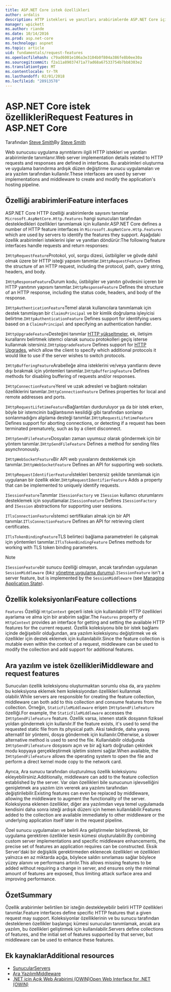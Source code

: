 ```yaml
---
title: ASP.NET Core istek özellikleri
author: ardalis
description: HTTP istekleri ve yanıtları arabirimlerde ASP.NET Core için tanımlanan ilgili web sunucusu uygulama ayrıntıları hakkında bilgi edinin.
manager: wpickett
ms.author: riande
ms.date: 10/14/2016
ms.prod: asp.net-core
ms.technology: aspnet
ms.topic: article
uid: fundamentals/request-features
ms.openlocfilehash: c79ad6001e106a3e3104b0f804a386fe8b0ee30a
ms.sourcegitcommit: f2a11a89037471a77ad68a67533754b7bb8303e2
ms.translationtype: MT
ms.contentlocale: tr-TR
ms.lasthandoff: 02/01/2018
ms.locfileid: "28913578"
---
```

# <a name="request-features-in-aspnet-core"></a><span data-ttu-id="44d2b-103">ASP.NET Core istek özellikleri</span><span class="sxs-lookup"><span data-stu-id="44d2b-103">Request Features in ASP.NET Core</span></span>

<span data-ttu-id="44d2b-104">Tarafından [Steve Smith](https://ardalis.com/)</span><span class="sxs-lookup"><span data-stu-id="44d2b-104">By [Steve Smith](https://ardalis.com/)</span></span>

<span data-ttu-id="44d2b-105">Web sunucusu uygulama ayrıntılarını ilgili HTTP istekleri ve yanıtları arabirimlerde tanımlanır.</span><span class="sxs-lookup"><span data-stu-id="44d2b-105">Web server implementation details related to HTTP requests and responses are defined in interfaces.</span></span> <span data-ttu-id="44d2b-106">Bu arabirimleri oluşturma ve uygulama barındırma ardışık düzen değiştirme sunucu uygulamaları ve ara yazılım tarafından kullanılır.</span><span class="sxs-lookup"><span data-stu-id="44d2b-106">These interfaces are used by server implementations and middleware to create and modify the application's hosting pipeline.</span></span>

## <a name="feature-interfaces"></a><span data-ttu-id="44d2b-107">Özelliği arabirimleri</span><span class="sxs-lookup"><span data-stu-id="44d2b-107">Feature interfaces</span></span>

<span data-ttu-id="44d2b-108">ASP.NET Core HTTP özelliği arabirimlerde sayısını tanımlar `Microsoft.AspNetCore.Http.Features` hangi sunucuları tarafından destekledikleri özellikleri tanımlamak için kullanılır.</span><span class="sxs-lookup"><span data-stu-id="44d2b-108">ASP.NET Core defines a number of HTTP feature interfaces in `Microsoft.AspNetCore.Http.Features` which are used by servers to identify the features they support.</span></span> <span data-ttu-id="44d2b-109">Aşağıdaki özellik arabirimleri isteklerini işler ve yanıtları döndürür:</span><span class="sxs-lookup"><span data-stu-id="44d2b-109">The following feature interfaces handle requests and return responses:</span></span>

<span data-ttu-id="44d2b-110">`IHttpRequestFeature`Protokol, yol, sorgu dizesi, üstbilgiler ve gövde dahil olmak üzere bir HTTP isteği yapısını tanımlar.</span><span class="sxs-lookup"><span data-stu-id="44d2b-110">`IHttpRequestFeature` Defines the structure of an HTTP request, including the protocol, path, query string, headers, and body.</span></span>

<span data-ttu-id="44d2b-111">`IHttpResponseFeature`Durum kodu, üstbilgiler ve yanıtın gövdesini içeren bir HTTP yanıtının yapısını tanımlar.</span><span class="sxs-lookup"><span data-stu-id="44d2b-111">`IHttpResponseFeature` Defines the structure of an HTTP response, including the status code, headers, and body of the response.</span></span>

<span data-ttu-id="44d2b-112">`IHttpAuthenticationFeature`Temel alarak kullanıcılara tanımlamak için destek tanımlayan bir `ClaimsPrincipal` ve bir kimlik doğrulama işleyicisi belirtme.</span><span class="sxs-lookup"><span data-stu-id="44d2b-112">`IHttpAuthenticationFeature` Defines support for identifying users based on a `ClaimsPrincipal` and specifying an authentication handler.</span></span>

<span data-ttu-id="44d2b-113">`IHttpUpgradeFeature`Desteğini tanımlar [HTTP yükseltmeler](https://tools.ietf.org/html/rfc2616.html#section-14.42), ek, iletişim kurallarını belirtmek istemci olanak sunucu protokolleri geçiş isterse kullanmak istersiniz.</span><span class="sxs-lookup"><span data-stu-id="44d2b-113">`IHttpUpgradeFeature` Defines support for [HTTP Upgrades](https://tools.ietf.org/html/rfc2616.html#section-14.42), which allow the client to specify which additional protocols it would like to use if the server wishes to switch protocols.</span></span>

<span data-ttu-id="44d2b-114">`IHttpBufferingFeature`Arabelleğe alma isteklerini ve/veya yanıtlarını devre dışı bırakmak için yöntemleri tanımlar.</span><span class="sxs-lookup"><span data-stu-id="44d2b-114">`IHttpBufferingFeature` Defines methods for disabling buffering of requests and/or responses.</span></span>

<span data-ttu-id="44d2b-115">`IHttpConnectionFeature`Yerel ve uzak adresleri ve bağlantı noktaları özelliklerini tanımlar.</span><span class="sxs-lookup"><span data-stu-id="44d2b-115">`IHttpConnectionFeature` Defines properties for local and remote addresses and ports.</span></span>

<span data-ttu-id="44d2b-116">`IHttpRequestLifetimeFeature`Bağlantıları durduruluyor ya da bir istek erken, böyle bir istemcinin bağlantısının kesildiği gibi tarafından sonlanıp sonlanmadığını algılama desteği tanımlar.</span><span class="sxs-lookup"><span data-stu-id="44d2b-116">`IHttpRequestLifetimeFeature` Defines support for aborting connections, or detecting if a request has been terminated prematurely, such as by a client disconnect.</span></span>

<span data-ttu-id="44d2b-117">`IHttpSendFileFeature`Dosyaları zaman uyumsuz olarak göndermek için bir yöntem tanımlar.</span><span class="sxs-lookup"><span data-stu-id="44d2b-117">`IHttpSendFileFeature` Defines a method for sending files asynchronously.</span></span>

<span data-ttu-id="44d2b-118">`IHttpWebSocketFeature`Bir API web yuvalarını desteklemek için tanımlar.</span><span class="sxs-lookup"><span data-stu-id="44d2b-118">`IHttpWebSocketFeature` Defines an API for supporting web sockets.</span></span>

<span data-ttu-id="44d2b-119">`IHttpRequestIdentifierFeature`İstekleri benzersiz şekilde tanımlamak için uygulanan bir özellik ekler.</span><span class="sxs-lookup"><span data-stu-id="44d2b-119">`IHttpRequestIdentifierFeature` Adds a property that can be implemented to uniquely identify requests.</span></span>

<span data-ttu-id="44d2b-120">`ISessionFeature`Tanımlar `ISessionFactory` ve `ISession` kullanıcı oturumlarını desteklemek için soyutlamalar.</span><span class="sxs-lookup"><span data-stu-id="44d2b-120">`ISessionFeature` Defines `ISessionFactory` and `ISession` abstractions for supporting user sessions.</span></span>

<span data-ttu-id="44d2b-121">`ITlsConnectionFeature`İstemci sertifikaları almak için bir API tanımlar.</span><span class="sxs-lookup"><span data-stu-id="44d2b-121">`ITlsConnectionFeature` Defines an API for retrieving client certificates.</span></span>

<span data-ttu-id="44d2b-122">`ITlsTokenBindingFeature`TLS belirteci bağlama parametreleri ile çalışmak için yöntemleri tanımlar.</span><span class="sxs-lookup"><span data-stu-id="44d2b-122">`ITlsTokenBindingFeature` Defines methods for working with TLS token binding parameters.</span></span>

> [!NOTE]
> <span data-ttu-id="44d2b-123">`ISessionFeature`bir sunucu özelliği olmayan, ancak tarafından uygulanan `SessionMiddleware` (bkz [yönetme uygulama durumu](app-state.md)).</span><span class="sxs-lookup"><span data-stu-id="44d2b-123">`ISessionFeature` isn't a server feature, but is implemented by the `SessionMiddleware` (see [Managing Application State](app-state.md)).</span></span>

## <a name="feature-collections"></a><span data-ttu-id="44d2b-124">Özellik koleksiyonları</span><span class="sxs-lookup"><span data-stu-id="44d2b-124">Feature collections</span></span>

<span data-ttu-id="44d2b-125">`Features` Özelliği `HttpContext` geçerli istek için kullanılabilir HTTP özellikleri ayarlama ve alma için bir arabirim sağlar.</span><span class="sxs-lookup"><span data-stu-id="44d2b-125">The `Features` property of `HttpContext` provides an interface for getting and setting the available HTTP features for the current request.</span></span> <span data-ttu-id="44d2b-126">Özellik koleksiyonu bile bir istek bağlamı içinde değişebilir olduğundan, ara yazılım koleksiyonu değiştirmek ve ek özellikler için destek eklemek için kullanılabilir.</span><span class="sxs-lookup"><span data-stu-id="44d2b-126">Since the feature collection is mutable even within the context of a request, middleware can be used to modify the collection and add support for additional features.</span></span>

## <a name="middleware-and-request-features"></a><span data-ttu-id="44d2b-127">Ara yazılım ve istek özellikleri</span><span class="sxs-lookup"><span data-stu-id="44d2b-127">Middleware and request features</span></span>

<span data-ttu-id="44d2b-128">Sunucuları özellik koleksiyonu oluşturmaktan sorumlu olsa da, ara yazılımı bu koleksiyona eklemek hem koleksiyondan özellikleri kullanmak olabilir.</span><span class="sxs-lookup"><span data-stu-id="44d2b-128">While servers are responsible for creating the feature collection, middleware can both add to this collection and consume features from the collection.</span></span> <span data-ttu-id="44d2b-129">Örneğin, `StaticFileMiddleware` erişen `IHttpSendFileFeature` özelliği.</span><span class="sxs-lookup"><span data-stu-id="44d2b-129">For example, the `StaticFileMiddleware` accesses the `IHttpSendFileFeature` feature.</span></span> <span data-ttu-id="44d2b-130">Özellik varsa, istenen statik dosyanın fiziksel yoldan göndermek için kullanılır.</span><span class="sxs-lookup"><span data-stu-id="44d2b-130">If the feature exists, it's used to send the requested static file from its physical path.</span></span> <span data-ttu-id="44d2b-131">Aksi takdirde, daha yavaş alternatif bir yöntemi, dosya göndermek için kullanılır.</span><span class="sxs-lookup"><span data-stu-id="44d2b-131">Otherwise, a slower alternative method is used to send the file.</span></span> <span data-ttu-id="44d2b-132">Kullanılabilir olduğunda `IHttpSendFileFeature` dosyasını açın ve bir ağ kartı doğrudan çekirdek modu kopyaya gerçekleştirmek işletim sistemi sağlar.</span><span class="sxs-lookup"><span data-stu-id="44d2b-132">When available, the `IHttpSendFileFeature` allows the operating system to open the file and perform a direct kernel mode copy to the network card.</span></span>

<span data-ttu-id="44d2b-133">Ayrıca, Ara sunucu tarafından oluşturulmuş özellik koleksiyonu ekleyebilirsiniz.</span><span class="sxs-lookup"><span data-stu-id="44d2b-133">Additionally, middleware can add to the feature collection established by the server.</span></span> <span data-ttu-id="44d2b-134">Var olan özellikleri bile sunucunun işlevselliğini genişletmek ara yazılım izin vererek ara yazılımı tarafından değiştirilebilir.</span><span class="sxs-lookup"><span data-stu-id="44d2b-134">Existing features can even be replaced by middleware, allowing the middleware to augment the functionality of the server.</span></span> <span data-ttu-id="44d2b-135">Koleksiyona eklenen özellikler, diğer ara yazılımdan veya temel uygulamada kendisini daha sonra isteği ardışık düzeni için hemen kullanılabilir.</span><span class="sxs-lookup"><span data-stu-id="44d2b-135">Features added to the collection are available immediately to other middleware or the underlying application itself later in the request pipeline.</span></span>

<span data-ttu-id="44d2b-136">Özel sunucu uygulamaları ve belirli Ara geliştirmeler birleştirerek, bir uygulama gerektiren özellikler kesin kümesi oluşturulabilir.</span><span class="sxs-lookup"><span data-stu-id="44d2b-136">By combining custom server implementations and specific middleware enhancements, the precise set of features an application requires can be constructed.</span></span> <span data-ttu-id="44d2b-137">Eksik Server'daki bir değişiklik gerektirmeden eklenecek özellikleri ve özellikleri yalnızca en az miktarda açığa, böylece saldırı sınırlaması sağlar böylece yüzey alanını ve performans artırılır.</span><span class="sxs-lookup"><span data-stu-id="44d2b-137">This allows missing features to be added without requiring a change in server, and ensures only the minimal amount of features are exposed, thus limiting attack surface area and improving performance.</span></span>

## <a name="summary"></a><span data-ttu-id="44d2b-138">Özet</span><span class="sxs-lookup"><span data-stu-id="44d2b-138">Summary</span></span>

<span data-ttu-id="44d2b-139">Özellik arabirimler belirtilen bir isteğin destekleyebilir belirli HTTP özellikleri tanımlar.</span><span class="sxs-lookup"><span data-stu-id="44d2b-139">Feature interfaces define specific HTTP features that a given request may support.</span></span> <span data-ttu-id="44d2b-140">Koleksiyonlar özelliklerinin ve bu sunucu tarafından desteklenen özellikler başlangıç kümesi sunucuları tanımlamak, ancak ara yazılım, bu özellikleri geliştirmek için kullanılabilir.</span><span class="sxs-lookup"><span data-stu-id="44d2b-140">Servers define collections of features, and the initial set of features supported by that server, but middleware can be used to enhance these features.</span></span>

## <a name="additional-resources"></a><span data-ttu-id="44d2b-141">Ek kaynaklar</span><span class="sxs-lookup"><span data-stu-id="44d2b-141">Additional resources</span></span>

* [<span data-ttu-id="44d2b-142">Sunucular</span><span class="sxs-lookup"><span data-stu-id="44d2b-142">Servers</span></span>](xref:fundamentals/servers/index)
* [<span data-ttu-id="44d2b-143">Ara Yazılım</span><span class="sxs-lookup"><span data-stu-id="44d2b-143">Middleware</span></span>](xref:fundamentals/middleware/index)
* [<span data-ttu-id="44d2b-144">.NET için Açık Web Arabirimi (OWIN)</span><span class="sxs-lookup"><span data-stu-id="44d2b-144">Open Web Interface for .NET (OWIN)</span></span>](xref:fundamentals/owin)
